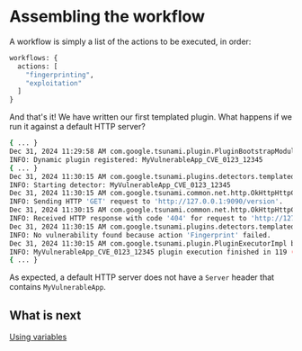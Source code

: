 
# Assembling the workflow

A workflow is simply a list of the actions to be executed, in order:

```proto
workflows: {
  actions: [
    "fingerprinting",
    "exploitation"
  ]
}
```

And that's it! We have written our first templated plugin. What happens if we
run it against a default HTTP server?

```sh
{ ... }
Dec 31, 2024 11:29:58 AM com.google.tsunami.plugin.PluginBootstrapModule registerDynamicPlugin
INFO: Dynamic plugin registered: MyVulnerableApp_CVE_0123_12345
{ ... }
Dec 31, 2024 11:30:15 AM com.google.tsunami.plugins.detectors.templateddetector.TemplatedDetector detect
INFO: Starting detector: MyVulnerableApp_CVE_0123_12345
Dec 31, 2024 11:30:15 AM com.google.tsunami.common.net.http.OkHttpHttpClient send
INFO: Sending HTTP 'GET' request to 'http://127.0.0.1:9090/version'.
Dec 31, 2024 11:30:15 AM com.google.tsunami.common.net.http.OkHttpHttpClient parseResponse
INFO: Received HTTP response with code '404' for request to 'http://127.0.0.1:9090/version'.
Dec 31, 2024 11:30:15 AM com.google.tsunami.plugins.detectors.templateddetector.TemplatedDetector runWorkflowForService
INFO: No vulnerability found because action 'Fingerprint' failed.
Dec 31, 2024 11:30:15 AM com.google.tsunami.plugin.PluginExecutorImpl buildSucceededResult
INFO: MyVulnerableApp_CVE_0123_12345 plugin execution finished in 119 (ms)
{ ... }
```

As expected, a default HTTP server does not have a `Server` header that contains
`MyVulnerableApp`.

## What is next

[Using variables](05-variables)

